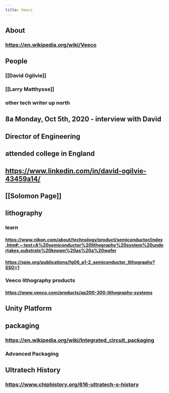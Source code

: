```yaml
---
title: Veeco
---
```


## About
### https://en.wikipedia.org/wiki/Veeco
###
###
## People
### [[David Ogilvie]]
### [[Larry Matthysse]]
### other tech writer up north
##
## 8a Monday, Oct 5th, 2020 - interview with David
## Director of Engineering
## attended college in England
## https://www.linkedin.com/in/david-ogilvie-43459a14/
## [[Solomon Page]]
##
## lithography
### learn
#### https://www.nikon.com/about/technology/product/semiconductor/index.htm#:~:text=A%20semiconductor%20lithography%20system%20undertakes,substrate%20known%20as%20a%20wafer
#### https://spie.org/publications/fg06_p1-2_semiconductor_lithography?SSO=1
### Veeco lithography products
#### https://www.veeco.com/products/ap200-300-lithography-systems
###
###
## Unity Platform
## packaging
### https://en.wikipedia.org/wiki/Integrated_circuit_packaging
### Advanced Packaging
## Ultratech History
### https://www.chiphistory.org/616-ultratech-s-history
##
##

